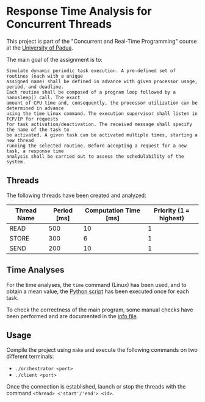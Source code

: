 # Response Time Analysis for Concurrent Threads

This project is part of the "Concurrent and Real-Time Programming" course at the [University of Padua](https://unipd.it).

The main goal of the assignment is to:
```
Simulate dynamic periodic task execution. A pre-defined set of routines (each with a unique 
assigned name) shall be defined in advance with given processor usage, period, and deadline. 
Each routine shall be composed of a program loop followed by a nanosleep() call. The exact 
amount of CPU time and, consequently, the processor utilization can be determined in advance 
using the time Linux command. The execution supervisor shall listen in TCP/IP for requests 
for task activation/deactivation. The received message shall specify the name of the task to 
be activated. A given task can be activated multiple times, starting a new thread 
running the selected routine. Before accepting a request for a new task, a response time 
analysis shall be carried out to assess the schedulability of the system.
```

## Threads

The following threads have been created and analyzed:

| Thread Name           | Period [ms]   | Computation Time [ms] | Priority (1 = highest)    |
| -----------------     | -----------   | -----------           | ---------                 |
| READ                  | 500           | 10                    | 1                         | 
| STORE                 | 300           | 6                     | 1                         | 
| SEND                  | 200           | 10                    | 1                         | 

## Time Analyses
For the time analyses, the `time` command (Linux) has been used, and to obtain a mean value, the [Python script](https://github.com/ilGobbo00/PeriodicTasksSimulator/blob/master/test.py) has been executed once for each task.

To check the correctness of the main program, some manual checks have been performed and are documented in the [info file](https://github.com/ilGobbo00/PeriodicTasksSimulator/blob/master/info%20th).

## Usage
Compile the project using `make` and execute the following commands on two different terminals: 
- `./orchestrator <port>`
- `./client <port>`

Once the connection is established, launch or stop the threads with the command `<thread> <'start'/'end'> <id>`.
